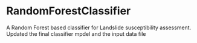 # RandomForestClassifier
A Random Forest based classifier for Landslide susceptibility assessment.
Updated the final classifier mpdel and the input data file
